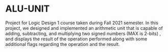 # ALU-UNIT

Project for Logic Design 1 course taken during Fall 2021 semester.
In this project, we designed and implemented an arithmetic unit that is capable of adding, subtracting, and multiplying two signed numbers (MAX is 2-bits) , and displays the result of the operation performed along with some additional flags regarding the operation and the result.
